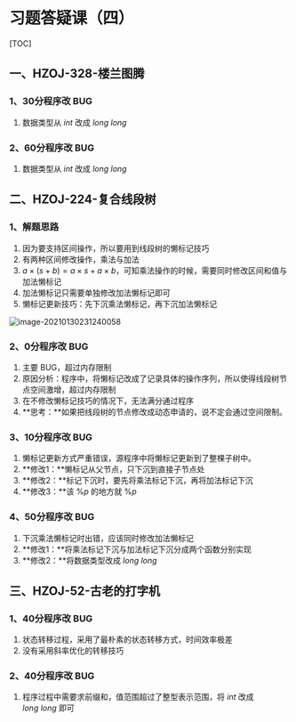 # 习题答疑课（四）

[TOC]

## 一、HZOJ-328-楼兰图腾

### 1、30分程序改 BUG

1. 数据类型从 $int$ 改成 $long\ long$

    

### 2、60分程序改 BUG

1. 数据类型从 $int$ 改成 $long\ long$



## 二、HZOJ-224-复合线段树

### 1、解题思路

1. 因为要支持区间操作，所以要用到线段树的懒标记技巧
2. 有两种区间修改操作，乘法与加法
3. $a\times(s + b) = a \times s + a \times b$，可知乘法操作的时候，需要同时修改区间和值与加法懒标记
4. 加法懒标记只需要单独修改加法懒标记即可
5. 懒标记更新技巧：先下沉乘法懒标记，再下沉加法懒标记

![image-20210130231240058](https://gitee.com/long_kejie/image/raw/master/image-20210130231240058.png)

### 2、0分程序改 BUG

1. 主要 BUG，超过内存限制
2. 原因分析：程序中，将懒标记改成了记录具体的操作序列，所以使得线段树节点空间激增，超过内存限制
3. 在不修改懒标记技巧的情况下，无法满分通过程序
4. **思考：**如果把线段树的节点修改成动态申请的，说不定会通过空间限制。



### 3、10分程序改 BUG

1. 懒标记更新方式严重错误，源程序中将懒标记更新到了整棵子树中。
2. **修改1：**懒标记从父节点，只下沉到直接子节点处
3. **修改2：**标记下沉时，要先将乘法标记下沉，再将加法标记下沉
4. **修改3：**该 $\%p$ 的地方就 $\%p$



### 4、50分程序改 BUG

1. 下沉乘法懒标记时出错，应该同时修改加法懒标记
2. **修改1：**将乘法标记下沉与加法标记下沉分成两个函数分别实现
3. **修改2：**将数据类型改成 $long\ long$



## 三、HZOJ-52-古老的打字机

### 1、40分程序改 BUG

1. 状态转移过程，采用了最朴素的状态转移方式，时间效率极差
2. 没有采用斜率优化的转移技巧



### 2、40分程序改 BUG

1. 程序过程中需要求前缀和，值范围超过了整型表示范围，将 $int$ 改成 $long\ long$ 即可